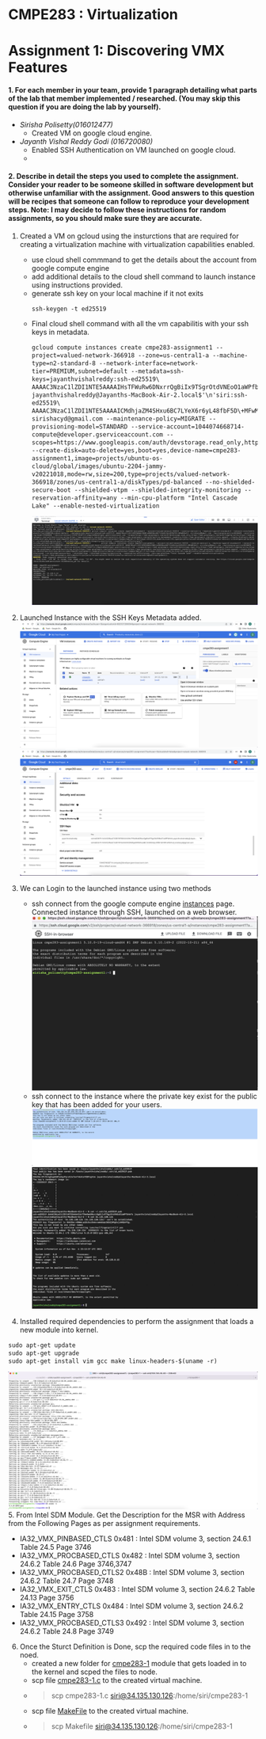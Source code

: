 # CMPE283 : Virtualization 
# Assignment 1: Discovering VMX Features

#### 1. For each member in your team, provide 1 paragraph detailing what parts of the lab that member  implemented / researched. (You may skip this question if you are doing the lab by yourself).
- *Sirisha Polisetty(016012477)*
  - Created VM on google cloud engine.
- *Jayanth Vishal Reddy Godi (016720080)*
  - Enabled SSH Authentication on VM launched on google cloud.
  - 
#### 2. Describe in detail the steps you used to complete the assignment. Consider your reader to be someone  skilled in software development but otherwise unfamiliar with the assignment. Good answers to this  question will be recipes that someone can follow to reproduce your development steps. Note: I may decide to follow these instructions for random assignments, so you should make sure  they are accurate.

1. Created a VM on gcloud using the insturctions that are required for creating a virtualization machine with virtualization capabilities enabled.
    - use cloud shell commmand to get the details about the account from google compute engine
    - add additional details to the cloud shell command to launch instance using instructions provided.
    - generate ssh key on your local machine if it not exits
      ```
      ssh-keygen -t ed25519
      ```
    - Final cloud shell command with all the vm capabilitis with your ssh keys in metadata.
        ```
        gcloud compute instances create cmpe283-assignment1 --project=valued-network-366918 --zone=us-central1-a --machine-type=n2-standard-8 --network-interface=network-tier=PREMIUM,subnet=default --metadata=ssh-keys=jayanthvishalreddy:ssh-ed25519\ AAAAC3NzaC1lZDI1NTE5AAAAIHsTFWuRw6DNxrrQgBiIx9TSgrOtdVNEoO1aWPfbHnfs\ jayanthvishalreddy@Jayanths-MacBook-Air-2.local$'\n'siri:ssh-ed25519\ AAAAC3NzaC1lZDI1NTE5AAAAICMdhjaZM4SHxu6BC7LYeX6r6yL48fbF5D\+MFwMU4w5j\ sirishacyd@gmail.com --maintenance-policy=MIGRATE --provisioning-model=STANDARD --service-account=1044074668714-compute@developer.gserviceaccount.com --scopes=https://www.googleapis.com/auth/devstorage.read_only,https://www.googleapis.com/auth/logging.write,https://www.googleapis.com/auth/monitoring.write,https://www.googleapis.com/auth/servicecontrol,https://www.googleapis.com/auth/service.management.readonly,https://www.googleapis.com/auth/trace.append --create-disk=auto-delete=yes,boot=yes,device-name=cmpe283-assignment1,image=projects/ubuntu-os-cloud/global/images/ubuntu-2204-jammy-v20221018,mode=rw,size=200,type=projects/valued-network-366918/zones/us-central1-a/diskTypes/pd-balanced --no-shielded-secure-boot --shielded-vtpm --shielded-integrity-monitoring --reservation-affinity=any --min-cpu-platform "Intel Cascade Lake" --enable-nested-virtualization
        ```
        ![](screenshots/1.instance_launch.png)
2. Launched Instance with the SSH Keys Metadata added.
![](screenshots/2.instance_connect.png)
![](screenshots/5/../5.ssh_keys.png)
3. We can Login to the launched instance using two methods
    - ssh connect from the google compute engine [instances](https://console.cloud.google.com/compute/instances?authuser=1&project=valued-network-366918) page. Connected instance through SSH, launched on a web browser.
    ![](screenshots/3.connected_instance.png)
    - ssh connect to the instance where the private key exist for the public key that has been added for your users.
    ![](screenshots/2.instance_connect_local_siri.png)
    ![](screenshots/2.instance_connect_local_jayanth.jpeg)

4. Installed required dependencies to perform the assignment that loads a new module into kernel.
```
sudo apt-get update
sudo apt-get upgrade
sudo apt-get install vim gcc make linux-headers-$(uname -r)
```
![](screenshots/4.install_dependencies.png)
5. From Intel SDM Module. Get the Description for the MSR with Address from the Following Pages as per assignment requirements.
  -  IA32_VMX_PINBASED_CTLS 0x481 : Intel SDM volume 3, section 24.6.1 Table 24.5 Page 3746
  -  IA32_VMX_PROCBASED_CTLS 0x482 : Intel SDM volume 3, section 24.6.2 Table 24.6 Page 3746,3747
  -  IA32_VMX_PROCBASED_CTLS2 0x48B : Intel SDM volume 3, section 24.6.2 Table 24.7 Page 3748
  -  IA32_VMX_EXIT_CTLS 0x483 : Intel SDM volume 3, section 24.6.2 Table 24.13 Page 3756
  -  IA32_VMX_ENTRY_CTLS 0x484 : Intel SDM volume 3, section 24.6.2 Table 24.15 Page 3758
  -  IA32_VMX_PROCBASED_CTLS3 0x492 : Intel SDM volume 3, section 24.6.2 Table 24.8 Page 3749
6. Once the Sturct Definition is Done, scp the required code files in to the noed.
   - created a new folder for [cmpe283-1](cmpe283-1) module that gets loaded in to the kernel and scped the files to node.
   - scp file [cmpe283-1.c](cmpe283-1/cmpe283-1.c) to the created virtual machine.
   - > scp cmpe283-1.c   siri@34.135.130.126:/home/siri/cmpe283-1
   - scp file [MakeFile](cmpe283-1/Makefile) to the created virtual machine.
   - > scp Makefile   siri@34.135.130.126:/home/siri/cmpe283-1
